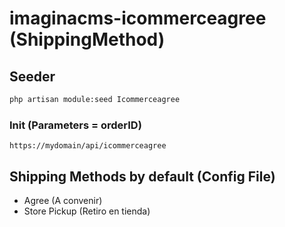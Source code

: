 # imaginacms-icommerceagree (ShippingMethod)

## Seeder
```bash
php artisan module:seed Icommerceagree
```

### Init (Parameters = orderID)
    
    https://mydomain/api/icommerceagree

## Shipping Methods by default (Config File)

- Agree 		(A convenir)
- Store Pickup	(Retiro en tienda)